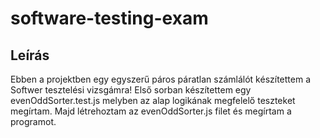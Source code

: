 # software-testing-exam
## Leírás 
Ebben a projektben egy egyszerű páros páratlan számlálót készítettem a Softwer tesztelési vizsgámra! 
Első sorban készítettem egy evenOddSorter.test.js melyben az alap logikának megfelelő teszteket megírtam.
Majd létrehoztam az evenOddSorter.js filet és megírtam a programot.
